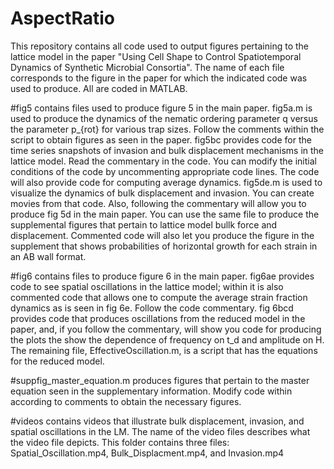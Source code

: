 # AspectRatio
This repository contains all code used to output figures pertaining to the lattice model in the paper "Using Cell Shape to Control Spatiotemporal Dynamics of Synthetic Microbial Consortia".  The name of each file corresponds to the figure in the paper for which the indicated code was used to produce.  All are coded in MATLAB.

#fig5 contains files used to produce figure 5 in the main paper.  fig5a.m is used to produce the dynamics of the nematic ordering parameter q versus the parameter p_{rot} for various trap sizes.  Follow the comments within the script to obtain figures as seen in the paper.  fig5bc provides code for the time series snapshots of invasion and bulk displacement mechanisms in the lattice model.  Read the commentary in the code.  You can modify the initial conditions of the code by uncommenting appropriate code lines.  The code will also provide code for computing average dynamics.  fig5de.m is used to visualize the dynamics of bulk displacement and invasion.  You can create movies from that code.  Also, following the commentary will allow you to produce fig 5d in the main paper.  You can use the same file to produce the supplemental figures that pertain to lattice model bullk force and displacement.  Commented code will also let you produce the figure in the supplement that shows probabilities of horizontal growth for each strain in an AB wall format. 

#fig6 contains files to produce figure 6 in the main paper.  fig6ae provides code to see spatial oscillations in the lattice model; within it is also commented code that allows one to compute the average strain fraction dynamics as is seen in fig 6e.  Follow the code commentary.  fig 6bcd provides code that produces oscillations from the reduced model in the paper, and, if you follow the commentary, will show you code for producing the plots the show the dependence of frequency on t_d and amplitude on H.  The remaining file, EffectiveOscillation.m, is a script that has the equations for the reduced model.

#suppfig_master_equation.m produces figures that pertain to the master equation seen in the supplementary information.  Modify code within according to comments to obtain the necessary figures.

#videos contains videos that illustrate bulk displacement, invasion, and spatial oscillations in the LM.  The name of the video files describes what the video file depicts.  This folder contains three files:  Spatial_Oscillation.mp4, Bulk_Displacment.mp4, and Invasion.mp4
